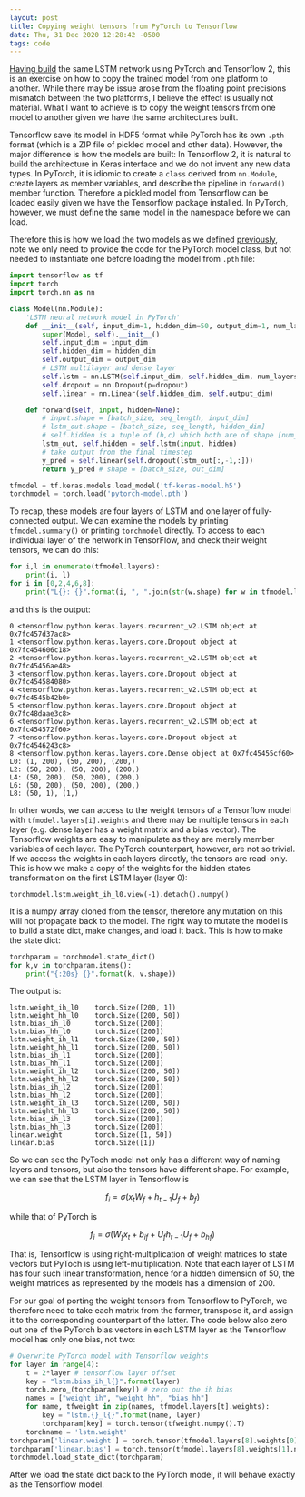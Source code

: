 ```yaml
---
layout: post
title: Copying weight tensors from PyTorch to Tensorflow
date: Thu, 31 Dec 2020 12:28:42 -0500
tags: code
---
```


[Having build](/2020-12-22-lstm) the same LSTM network using PyTorch and
Tensorflow 2, this is an exercise on how to copy the trained model from one
platform to another. While there may be issue arose from the floating point
precisions mismatch between the two platforms, I believe the effect is usually
not material. What I want to achieve is to copy the weight tensors from one
model to another given we have the same architectures built.

Tensorflow save its model in HDF5 format while PyTorch has its own `.pth`
format (which is a ZIP file of pickled model and other data). However, the
major difference is how the models are built: In Tensorflow 2, it is natural to
build the architecture in Keras interface and we do not invent any new data
types. In PyTorch, it is idiomic to create a `class` derived from `nn.Module`,
create layers as member variables, and describe the pipeline in `forward()`
member function. Therefore a pickled model from Tensorflow can be loaded easily
given we have the Tensorflow package installed. In PyTorch, however, we must
define the same model in the namespace before we can load.

Therefore this is how we load the two models as we defined
[previously](/2020-12-22-lstm), note we only need to provide the code for the
PyTorch model class, but not needed to instantiate one before loading the
model from `.pth` file:

```python
import tensorflow as tf
import torch
import torch.nn as nn

class Model(nn.Module):
    'LSTM neural network model in PyTorch'
    def __init__(self, input_dim=1, hidden_dim=50, output_dim=1, num_layers=4, dropout=0.2):
        super(Model, self).__init__()
        self.input_dim = input_dim
        self.hidden_dim = hidden_dim
        self.output_dim = output_dim
        # LSTM multilayer and dense layer
        self.lstm = nn.LSTM(self.input_dim, self.hidden_dim, num_layers, dropout=dropout, batch_first=True)
        self.dropout = nn.Dropout(p=dropout)
        self.linear = nn.Linear(self.hidden_dim, self.output_dim)

    def forward(self, input, hidden=None):
        # input.shape = [batch_size, seq_length, input_dim]
        # lstm_out.shape = [batch_size, seq_length, hidden_dim]
        # self.hidden is a tuple of (h,c) which both are of shape [num_layers, batch_size, hidden_dim]
        lstm_out, self.hidden = self.lstm(input, hidden)
        # take output from the final timestep
        y_pred = self.linear(self.dropout(lstm_out[:,-1,:]))
        return y_pred # shape = [batch_size, out_dim]

tfmodel = tf.keras.models.load_model('tf-keras-model.h5')
torchmodel = torch.load('pytorch-model.pth')
```

To recap, these models are four layers of LSTM and one layer of fully-connected
output. We can examine the models by printing `tfmodel.summary()` or printing
`torchmodel` directly. To access to each individual layer of the network in
TensorFlow, and check their weight tensors, we can do this:

```python
for i,l in enumerate(tfmodel.layers):
    print(i, l)
for i in [0,2,4,6,8]:
    print("L{}: {}".format(i, ", ".join(str(w.shape) for w in tfmodel.layers[i].weights)))
```

and this is the output:

```
0 <tensorflow.python.keras.layers.recurrent_v2.LSTM object at 0x7fc457d37ac8>
1 <tensorflow.python.keras.layers.core.Dropout object at 0x7fc454606c18>
2 <tensorflow.python.keras.layers.recurrent_v2.LSTM object at 0x7fc45456ae48>
3 <tensorflow.python.keras.layers.core.Dropout object at 0x7fc454584080>
4 <tensorflow.python.keras.layers.recurrent_v2.LSTM object at 0x7fc4545b42b0>
5 <tensorflow.python.keras.layers.core.Dropout object at 0x7fc48daae3c8>
6 <tensorflow.python.keras.layers.recurrent_v2.LSTM object at 0x7fc454572f60>
7 <tensorflow.python.keras.layers.core.Dropout object at 0x7fc4546243c8>
8 <tensorflow.python.keras.layers.core.Dense object at 0x7fc45455cf60>
L0: (1, 200), (50, 200), (200,)
L2: (50, 200), (50, 200), (200,)
L4: (50, 200), (50, 200), (200,)
L6: (50, 200), (50, 200), (200,)
L8: (50, 1), (1,)
```

In other words, we can access to the weight tensors of a Tensorflow model with
`tfmodel.layers[i].weights` and there may be multiple tensors in each layer
(e.g. dense layer has a weight matrix and a bias vector). The Tensorflow
weights are easy to manipulate as they are merely member variables of each
layer. The PyTorch counterpart, however, are not so trivial. If we access the
weights in each layers directly, the tensors are read-only. This is how we make
a copy of the weights for the hidden states transformation on the first LSTM
layer (layer 0):

    torchmodel.lstm.weight_ih_l0.view(-1).detach().numpy()

It is a numpy array cloned from the tensor, therefore any mutation on this will
not propagate back to the model. The right way to mutate the model is to build
a state dict, make changes, and load it back. This is how to make the state dict:

```python
torchparam = torchmodel.state_dict()
for k,v in torchparam.items():
    print("{:20s} {}".format(k, v.shape))
```

The output is:

```
lstm.weight_ih_l0    torch.Size([200, 1])
lstm.weight_hh_l0    torch.Size([200, 50])
lstm.bias_ih_l0      torch.Size([200])
lstm.bias_hh_l0      torch.Size([200])
lstm.weight_ih_l1    torch.Size([200, 50])
lstm.weight_hh_l1    torch.Size([200, 50])
lstm.bias_ih_l1      torch.Size([200])
lstm.bias_hh_l1      torch.Size([200])
lstm.weight_ih_l2    torch.Size([200, 50])
lstm.weight_hh_l2    torch.Size([200, 50])
lstm.bias_ih_l2      torch.Size([200])
lstm.bias_hh_l2      torch.Size([200])
lstm.weight_ih_l3    torch.Size([200, 50])
lstm.weight_hh_l3    torch.Size([200, 50])
lstm.bias_ih_l3      torch.Size([200])
lstm.bias_hh_l3      torch.Size([200])
linear.weight        torch.Size([1, 50])
linear.bias          torch.Size([1])
```

So we can see the PyToch model not only has a different way of naming layers
and tensors, but also the tensors have different shape. For example, we can see
that the LSTM layer in Tensorflow is

$$
f_i = \sigma(x_t W_f + h_{t-1} U_f + b_f)
$$

while that of PyTorch is

$$
f_i = \sigma(W_f x_t + b_{if} + U_f h_{t-1} U_f + b_{hf})
$$

That is, Tensorflow is using right-multiplication of weight matrices to state
vectors but PyToch is using left-multiplication. Note that each layer of LSTM
has four such linear transformation, hence for a hidden dimension of 50, the
weight matrices as represented by the models has a dimension of 200.

For our goal of porting the weight tensors from Tensorflow to PyTorch, we
therefore need to take each matrix from the former, transpose it, and assign it
to the corresponding counterpart of the latter. The code below also zero out
one of the PyTorch bias vectors in each LSTM layer as the Tensorflow model has
only one bias, not two:

```python
# Overwrite PyTorch model with Tensorflow weights
for layer in range(4):
    t = 2*layer # tensorflow layer offset
    key = "lstm.bias_ih_l{}".format(layer)
    torch.zero_(torchparam[key]) # zero out the ih bias
    names = ["weight_ih", "weight_hh", "bias_hh"]
    for name, tfweight in zip(names, tfmodel.layers[t].weights):
        key = "lstm.{}_l{}".format(name, layer)
        torchparam[key] = torch.tensor(tfweight.numpy().T)
    torchname = 'lstm.weight'
torchparam['linear.weight'] = torch.tensor(tfmodel.layers[8].weights[0].numpy().T)
torchparam['linear.bias'] = torch.tensor(tfmodel.layers[8].weights[1].numpy().T)
torchmodel.load_state_dict(torchparam)
```

After we load the state dict back to the PyTorch model, it will behave exactly
as the Tensorflow model.
